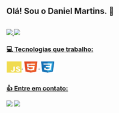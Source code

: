 ## Olá! Sou o Daniel Martins. 👋

<div>
  <div style="display: inline_block"><br>
  <a href="https://github.com/danmartins09">
  <img height="150em" src="https://github-readme-stats.vercel.app/api?username=danmartins09&show_icons=true&theme=algolia&include_all_commits=true&count_private=true"/>
  <img height="150em" src="https://github-readme-stats.vercel.app/api/top-langs/?username=danmartins09&layout=compact&langs_count=7&theme=algolia"/>
</div>
  
<h3>💻 Tecnologias que trabalho:</h3>
<div style="display: inline_block">
  <img align="center" alt="Dan-Js" height="30" width="40" src="https://raw.githubusercontent.com/devicons/devicon/master/icons/javascript/javascript-plain.svg">
  <img align="center" alt="Dan-HTML" height="30" width="40" src="https://raw.githubusercontent.com/devicons/devicon/master/icons/html5/html5-original.svg">
  <img align="center" alt="Dan-CSS" height="30" width="40" src="https://raw.githubusercontent.com/devicons/devicon/master/icons/css3/css3-original.svg">  
</div>
  
  ##
 
 <h3>👍 Entre em contato:</h3> 
<div>   
  <a href = "mailto:danielmartins9@gmail.com"><img src="https://img.shields.io/badge/Gmail-D14836?style=for-the-badge&logo=gmail&logoColor=white" target="_blank"></a>
  <a href="https://www.linkedin.com/in/danielmartins-9/" target="_blank"><img src="https://img.shields.io/badge/LinkedIn-0077B5?style=for-the-badge&logo=linkedin&logoColor=white" target="_blank"></a> 
</div>
  
  ##
     

